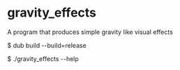 # gravity_effects
A program that produces simple gravity like visual effects

$ dub build --build=release

$ ./gravity_effects --help
